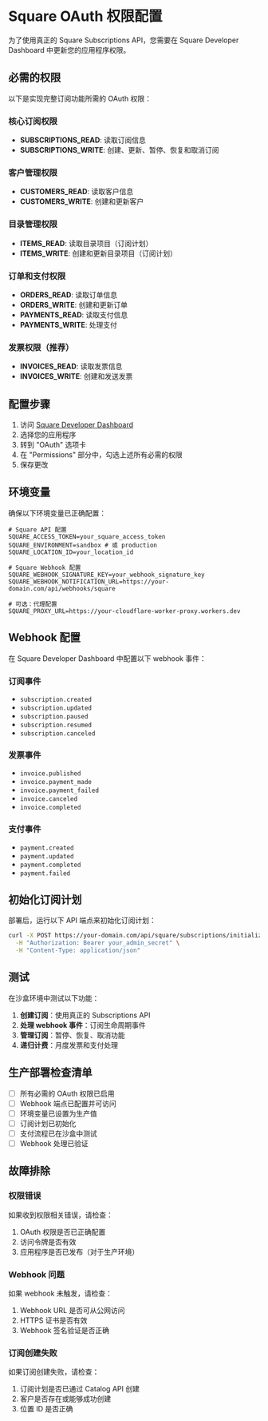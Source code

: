 # Square OAuth 权限配置

为了使用真正的 Square Subscriptions API，您需要在 Square Developer Dashboard 中更新您的应用程序权限。

## 必需的权限

以下是实现完整订阅功能所需的 OAuth 权限：

### 核心订阅权限
- **SUBSCRIPTIONS_READ**: 读取订阅信息
- **SUBSCRIPTIONS_WRITE**: 创建、更新、暂停、恢复和取消订阅

### 客户管理权限
- **CUSTOMERS_READ**: 读取客户信息
- **CUSTOMERS_WRITE**: 创建和更新客户

### 目录管理权限
- **ITEMS_READ**: 读取目录项目（订阅计划）
- **ITEMS_WRITE**: 创建和更新目录项目（订阅计划）

### 订单和支付权限
- **ORDERS_READ**: 读取订单信息
- **ORDERS_WRITE**: 创建和更新订单
- **PAYMENTS_READ**: 读取支付信息
- **PAYMENTS_WRITE**: 处理支付

### 发票权限（推荐）
- **INVOICES_READ**: 读取发票信息
- **INVOICES_WRITE**: 创建和发送发票

## 配置步骤

1. 访问 [Square Developer Dashboard](https://developer.squareup.com/apps)
2. 选择您的应用程序
3. 转到 "OAuth" 选项卡
4. 在 "Permissions" 部分中，勾选上述所有必需的权限
5. 保存更改

## 环境变量

确保以下环境变量已正确配置：

```env
# Square API 配置
SQUARE_ACCESS_TOKEN=your_square_access_token
SQUARE_ENVIRONMENT=sandbox # 或 production
SQUARE_LOCATION_ID=your_location_id

# Square Webhook 配置
SQUARE_WEBHOOK_SIGNATURE_KEY=your_webhook_signature_key
SQUARE_WEBHOOK_NOTIFICATION_URL=https://your-domain.com/api/webhooks/square

# 可选：代理配置
SQUARE_PROXY_URL=https://your-cloudflare-worker-proxy.workers.dev
```

## Webhook 配置

在 Square Developer Dashboard 中配置以下 webhook 事件：

### 订阅事件
- `subscription.created`
- `subscription.updated`
- `subscription.paused`
- `subscription.resumed`
- `subscription.canceled`

### 发票事件
- `invoice.published`
- `invoice.payment_made`
- `invoice.payment_failed`
- `invoice.canceled`
- `invoice.completed`

### 支付事件
- `payment.created`
- `payment.updated`
- `payment.completed`
- `payment.failed`

## 初始化订阅计划

部署后，运行以下 API 端点来初始化订阅计划：

```bash
curl -X POST https://your-domain.com/api/square/subscriptions/initialize \
  -H "Authorization: Bearer your_admin_secret" \
  -H "Content-Type: application/json"
```

## 测试

在沙盒环境中测试以下功能：

1. **创建订阅**：使用真正的 Subscriptions API
2. **处理 webhook 事件**：订阅生命周期事件
3. **管理订阅**：暂停、恢复、取消功能
4. **递归计费**：月度发票和支付处理

## 生产部署检查清单

- [ ] 所有必需的 OAuth 权限已启用
- [ ] Webhook 端点已配置并可访问
- [ ] 环境变量已设置为生产值
- [ ] 订阅计划已初始化
- [ ] 支付流程已在沙盒中测试
- [ ] Webhook 处理已验证

## 故障排除

### 权限错误
如果收到权限相关错误，请检查：
1. OAuth 权限是否已正确配置
2. 访问令牌是否有效
3. 应用程序是否已发布（对于生产环境）

### Webhook 问题
如果 webhook 未触发，请检查：
1. Webhook URL 是否可从公网访问
2. HTTPS 证书是否有效
3. Webhook 签名验证是否正确

### 订阅创建失败
如果订阅创建失败，请检查：
1. 订阅计划是否已通过 Catalog API 创建
2. 客户是否存在或能够成功创建
3. 位置 ID 是否正确